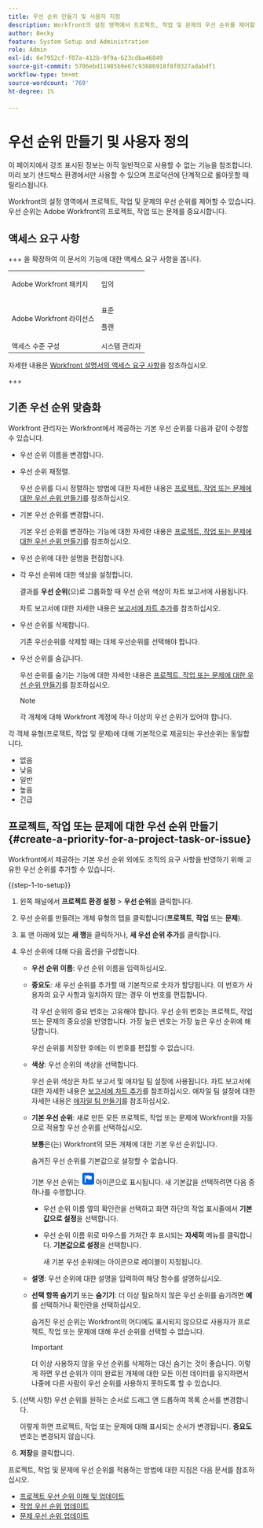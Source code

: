 ```yaml
---
title: 우선 순위 만들기 및 사용자 지정
description: Workfront의 설정 영역에서 프로젝트, 작업 및 문제의 우선 순위를 제어할 수 있습니다. 우선 순위는 Adobe Workfront의 프로젝트, 작업 또는 문제를 중요시합니다.
author: Becky
feature: System Setup and Administration
role: Admin
exl-id: 6e7952cf-f07a-412b-9f9a-623cdba46849
source-git-commit: 5706ebd11985b9e67c93686918f8f0327adabdf1
workflow-type: tm+mt
source-wordcount: '769'
ht-degree: 1%

---
```


# 우선 순위 만들기 및 사용자 정의

<span class="preview">이 페이지에서 강조 표시된 정보는 아직 일반적으로 사용할 수 없는 기능을 참조합니다. 미리 보기 샌드박스 환경에서만 사용할 수 있으며 프로덕션에 단계적으로 롤아웃할 때 릴리스됩니다.</span>

<!--
DON'T DELETE, DRAFT OR HIDE THIS ARTICLE. IT IS LINKED TO THE PRODUCT, THROUGH THE CONTEXT SENSITIVE HELP LINKS.
-->

Workfront의 설정 영역에서 프로젝트, 작업 및 문제의 우선 순위를 제어할 수 있습니다. 우선 순위는 Adobe Workfront의 프로젝트, 작업 또는 문제를 중요시합니다.

## 액세스 요구 사항

+++ 을 확장하여 이 문서의 기능에 대한 액세스 요구 사항을 봅니다.

<table style="table-layout:auto"> 
 <col> 
 <col> 
 <tbody> 
  <tr> 
   <td>Adobe Workfront 패키지</td> 
   <td><p>임의</p></td> 
  </tr> 
  <tr> 
   <td>Adobe Workfront 라이선스</td> 
   <td><p>표준</p>
       <p>플랜</p></td>
  </tr> 
  <tr> 
   <td>액세스 수준 구성</td> 
   <td>시스템 관리자</td> 
  </tr> 
 </tbody> 
</table>

자세한 내용은 [Workfront 설명서의 액세스 요구 사항](/help/quicksilver/administration-and-setup/add-users/access-levels-and-object-permissions/access-level-requirements-in-documentation.md)을 참조하십시오.

+++

## 기존 우선 순위 맞춤화

Workfront 관리자는 Workfront에서 제공하는 기본 우선 순위를 다음과 같이 수정할 수 있습니다.

* 우선 순위 이름을 변경합니다.
* 우선 순위 재정렬.

  우선 순위를 다시 정렬하는 방법에 대한 자세한 내용은 [프로젝트, 작업 또는 문제에 대한 우선 순위 만들기](#create-a-priority-for-a-project-task-or-issue)를 참조하십시오.

* 기본 우선 순위를 변경합니다.

  기본 우선 순위를 변경하는 기능에 대한 자세한 내용은 [프로젝트, 작업 또는 문제에 대한 우선 순위 만들기](#create-a-priority-for-a-project-task-or-issue)를 참조하십시오.

* 우선 순위에 대한 설명을 편집합니다.
* 각 우선 순위에 대한 색상을 설정합니다.

  결과를 **우선 순위**(으)로 그룹화할 때 우선 순위 색상이 차트 보고서에 사용됩니다.

  차트 보고서에 대한 자세한 내용은 [보고서에 차트 추가](../../../reports-and-dashboards/reports/creating-and-managing-reports/add-chart-report.md)를 참조하십시오.

* 우선 순위를 삭제합니다.

  기존 우선순위를 삭제할 때는 대체 우선순위를 선택해야 합니다.

* 우선 순위를 숨깁니다.

  우선 순위를 숨기는 기능에 대한 자세한 내용은 [프로젝트, 작업 또는 문제에 대한 우선 순위 만들기](#create-a-priority-for-a-project-task-or-issue)를 참조하십시오.

  >[!NOTE]
  >
  >각 개체에 대해 Workfront 계정에 하나 이상의 우선 순위가 있어야 합니다.

각 객체 유형(프로젝트, 작업 및 문제)에 대해 기본적으로 제공되는 우선순위는 동일합니다.

* 없음
* 낮음
* 일반
* 높음
* 긴급

## 프로젝트, 작업 또는 문제에 대한 우선 순위 만들기 {#create-a-priority-for-a-project-task-or-issue}

Workfront에서 제공하는 기본 우선 순위 외에도 조직의 요구 사항을 반영하기 위해 고유한 우선 순위를 추가할 수 있습니다.

{{step-1-to-setup}}

1. 왼쪽 패널에서 **프로젝트 환경 설정** > **우선 순위**&#x200B;를 클릭합니다.

1. 우선 순위를 만들려는 개체 유형의 탭을 클릭합니다(**프로젝트**, **작업** 또는 **문제**).
1. 표 맨 아래에 있는 <span class="preview">**새 행**&#x200B;을 클릭하거나</span>, **새 우선 순위 추가**&#x200B;를 클릭합니다.
1. 우선 순위에 대해 다음 옵션을 구성합니다.

   * **우선 순위 이름**: 우선 순위 이름을 입력하십시오.
   * **중요도**: 새 우선 순위를 추가할 때 기본적으로 숫자가 할당됩니다. 이 번호가 사용자의 요구 사항과 일치하지 않는 경우 이 번호를 편집합니다.

     각 우선 순위의 중요 번호는 고유해야 합니다. 우선 순위 번호는 프로젝트, 작업 또는 문제의 중요성을 반영합니다. 가장 높은 번호는 가장 높은 우선 순위에 해당합니다.

     우선 순위를 저장한 후에는 이 번호를 편집할 수 없습니다.

   * **색상**: 우선 순위의 색상을 선택합니다.

     우선 순위 색상은 차트 보고서 및 애자일 팀 설정에 사용됩니다. 차트 보고서에 대한 자세한 내용은 [보고서에 차트 추가](/help/quicksilver/reports-and-dashboards/reports/creating-and-managing-reports/add-chart-report.md)를 참조하십시오. 애자일 팀 설정에 대한 자세한 내용은 [애자일 팀 만들기](/help/quicksilver/agile/get-started-with-agile-in-workfront/create-an-agile-team.md)를 참조하십시오.

   * **기본 우선 순위**: 새로 만든 모든 프로젝트, 작업 또는 문제에 Workfront을 자동으로 적용할 우선 순위를 선택하십시오.

     **보통**&#x200B;은(는) Workfront의 모든 개체에 대한 기본 우선 순위입니다.

     숨겨진 우선 순위를 기본값으로 설정할 수 없습니다.

     <div class="preview">

     기본 우선 순위는 ![기본 우선 순위 아이콘](assets/default-icon.png) 아이콘으로 표시됩니다. 새 기본값을 선택하려면 다음 중 하나를 수행합니다.

      * 우선 순위 이름 옆의 확인란을 선택하고 화면 하단의 작업 표시줄에서 **기본값으로 설정**&#x200B;을 선택합니다.
      * 우선 순위 이름 위로 마우스를 가져간 후 표시되는 **자세히** 메뉴를 클릭합니다. **기본값으로 설정**&#x200B;을 선택합니다.

        새 기본 우선 순위에는 아이콘으로 레이블이 지정됩니다.

     </div>

   * **설명**: 우선 순위에 대한 설명을 입력하여 해당 함수를 설명하십시오.
   * <span class="preview">**선택 항목 숨기기**</span> 또는 **숨기기**: <span class="preview">더 이상 필요하지 않은 우선 순위를 숨기려면 **예**</span>&#x200B;를 선택하거나 확인란을 선택하십시오.

     숨겨진 우선 순위는 Workfront의 어디에도 표시되지 않으므로 사용자가 프로젝트, 작업 또는 문제에 대해 우선 순위를 선택할 수 없습니다.

     >[!IMPORTANT]
     >
     >더 이상 사용하지 않을 우선 순위를 삭제하는 대신 숨기는 것이 좋습니다. 이렇게 하면 우선 순위가 이미 완료된 개체에 대한 모든 이전 데이터를 유지하면서 나중에 다른 사람이 우선 순위를 사용하지 못하도록 할 수 있습니다.

1. (선택 사항) 우선 순위를 원하는 순서로 드래그 앤 드롭하여 목록 순서를 변경합니다.

   이렇게 하면 프로젝트, 작업 또는 문제에 대해 표시되는 순서가 변경됩니다. **중요도** 번호는 변경되지 않습니다.

1. **저장**&#x200B;을 클릭합니다.

프로젝트, 작업 및 문제에 우선 순위를 적용하는 방법에 대한 지침은 다음 문서를 참조하십시오.

* [프로젝트 우선 순위 이해 및 업데이트](../../../manage-work/projects/planning-a-project/project-priority.md)
* [작업 우선 순위 업데이트](../../../manage-work/tasks/task-information/task-priority.md)
* [문제 우선 순위 업데이트](../../../manage-work/issues/issue-information/update-issue-priority.md)
